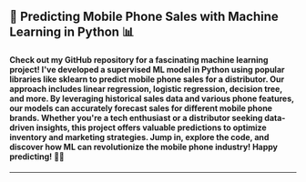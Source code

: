 ## 📱 Predicting Mobile Phone Sales with Machine Learning in Python 📊

#### Check out my GitHub repository for a fascinating machine learning project! I've developed a supervised ML model in Python using popular libraries like sklearn to predict mobile phone sales for a distributor. Our approach includes linear regression, logistic regression, decision tree, and more. By leveraging historical sales data and various phone features, our models can accurately forecast sales for different mobile phone brands. Whether you're a tech enthusiast or a distributor seeking data-driven insights, this project offers valuable predictions to optimize inventory and marketing strategies. Jump in, explore the code, and discover how ML can revolutionize the mobile phone industry! Happy predicting! 🚀🔮

<hr>

